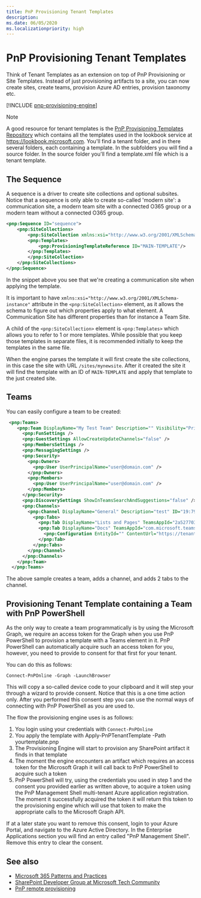 ```yaml
---
title: PnP Provisioning Tenant Templates
description: 
ms.date: 06/05/2020
ms.localizationpriority: high
---
```


# PnP Provisioning Tenant Templates

Think of Tenant Templates as an extension on top of PnP Provisioning or Site Templates. Instead of just provisioning artifacts to a site, you can now create sites, create teams, provision Azure AD entries, provision taxonomy etc.

[!INCLUDE [pnp-provisioning-engine](../../includes/snippets/open-source/pnp-provisioning-engine.md)]

> [!NOTE] 
> A good resource for tenant templates is the [PnP Provisioning Templates Repository](https://github.com/sharepoint/sp-dev-provisioning-templates) which contains all the templates used in the lookbook service at https://lookbook.microsoft.com. You'll find a tenant folder, and in there several folders, each containing a template. In the subfolders you will find a source folder. In the source folder you'll find a template.xml file which is a tenant template.

## The Sequence

A sequence is a driver to create site collections and optional subsites. Notice that a sequence is only able to create so-called 'modern site': a communication site, a modern team site with a connected O365 group or a modern team without a connected O365 group.

```xml
<pnp:Sequence ID="sequence">
    <pnp:SiteCollections>
        <pnp:SiteCollection xmlns:xsi="http://www.w3.org/2001/XMLSchema-instance" xsi:type="pnp:CommunicationSite" ProvisioningId="MAIN" SiteDesign="Topic" Title="My New Site" Description="" Url="/sites/mynewsite" IsHubSite="false" Owner="user@domain.com">
        <pnp:Templates>
            <pnp:ProvisioningTemplateReference ID="MAIN-TEMPLATE"/>
        </pnp:Templates>
        </pnp:SiteCollection>
    </pnp:SiteCollections>
</pnp:Sequence>
```

In the snippet above you see that we're creating a communication site when applying the template. 

It is important to have ```xmlns:xsi="http://www.w3.org/2001/XMLSchema-instance"``` attribute in the ```<pnp:SiteCollection>``` element, as it allows the schema to figure out which properties apply to what element. A Communication Site has different properties than for instance a Team Site.

A child of the ```<pnp:SiteCollection>``` element is ```<pnp:Templates>``` which allows you to refer to 1 or more templates. While possible that you keep those templates in separate files, it is recommended initially to keep the templates in the same file.

When the engine parses the template it will first create the site collections, in this case the site with URL ```/sites/mynewsite```. After it created the site it will find the template with an ID of ```MAIN-TEMPLATE``` and apply that template to the just created site.

## Teams

You can easily configure a team to be created:

```xml
 <pnp:Teams>
    <pnp:Team DisplayName="My Test Team" Description="" Visibility="Private" Photo="TeamData/TEAM_ef3020c6-1953-4367-b7c5-a6da8e24d049/photo_ef3020c6-1953-4367-b7c5-a6da8e24d049_432X432.jpg" Specialization="None">
      <pnp:FunSettings />
      <pnp:GuestSettings AllowCreateUpdateChannels="false" />
      <pnp:MembersSettings />
      <pnp:MessagingSettings />
      <pnp:Security>
        <pnp:Owners>
          <pnp:User UserPrincipalName="user@domain.com" />
        </pnp:Owners>
        <pnp:Members>
          <pnp:User UserPrincipalName="user@domain.com" />
        </pnp:Members>
      </pnp:Security>
      <pnp:DiscoverySettings ShowInTeamsSearchAndSuggestions="false" />
      <pnp:Channels>
        <pnp:Channel DisplayName="General" Description="test" ID="19:796d063baf3fad3ffa2231aeaf092c8fb9b44e@thread.skype">
          <pnp:Tabs>
            <pnp:Tab DisplayName="Lists and Pages" TeamsAppId="2a527703-1f6f-4559-a332-d8a7d288cd88"/>
            <pnp:Tab DisplayName="Docs" TeamsAppId="com.microsoft.teamspace.tab.files.sharepoint">
              <pnp:Configuration EntityId="" ContentUrl="https://tenant.sharepoint.com/sites/mynewsite/Shared%20Documents" RemoveUrl="" WebsiteUrl="" />
            </pnp:Tab>
          </pnp:Tabs>
        </pnp:Channel>
      </pnp:Channels>
    </pnp:Team>
  </pnp:Teams>
  ```

  The above sample creates a team, adds a channel, and adds 2 tabs to the channel.

## Provisioning Tenant Template containing a Team with PnP PowerShell

As the only way to create a team programmatically is by using the Microsoft Graph, we require an access token for the Graph when you use PnP PowerShell to provision a template with a Teams element in it. PnP PowerShell can automatically acquire such an access token for you, however, you need to provide to consent for that first for your tenant.

You can do this as follows:

```
Connect-PnPOnline -Graph -LaunchBrowser
```

This will copy a so-called device code to your clipboard and it will step your through a wizard to provide consent. Notice that this is a one time action only. After you performed this consent step you can use the normal ways of connecting with PnP PowerShell as you are used to. 

The flow the provisioning engine uses is as follows:

1. You login using your credentials with `Connect-PnPOnline`
2. You apply the template with Apply-PnPTenantTemplate -Path yourtemplate.pnp
3. The Provisioning Engine will start to provision any SharePoint artifact it finds in that template
4. The moment the engine encounters an artifact which requires an access token for the Microsoft Graph it will call back to PnP PowerShell to acquire such a token
5. PnP PowerShell will try, using the credentials you used in step 1 and the consent you provided earlier as written above, to acquire a token using the PnP Management Shell multi-tenant Azure application registration. The moment it successfully acquired the token it will return this token to the provisioning engine which will use that token to make the appropriate calls to the Microsoft Graph API.

If at a later state you want to remove this consent, login to your Azure Portal, and navigate to the Azure Active Directory. In the Enterprise Applications section you will find an entry called "PnP Management Shell". Remove this entry to clear the consent.


## See also

- [Microsoft 365 Patterns and Practices](https://pnp.github.io/)
- [SharePoint Developer Group at Microsoft Tech Community](https://techcommunity.microsoft.com/t5/SharePoint-Developer/bd-p/SharePointDev) 
- [PnP remote provisioning](pnp-remote-provisioning.md)
